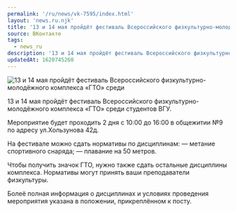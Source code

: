 ```yaml
---
permalink: '/ru/news/vk-7595/index.html'
layout: 'news.ru.njk'
title: '13 и 14 мая пройдёт фестиваль Всероссийского физкультурно-молодёжного комплекса «ГТО» среди'
source: ВКонтакте
tags:
  - news_ru
description: '13 и 14 мая пройдёт фестиваль Всероссийского физкультурно-молодёжного комплекса «ГТО» среди'
updatedAt: 1620745260
---
```

![13 и 14 мая пройдёт фестиваль Всероссийского физкультурно-молодёжного комплекса «ГТО» среди](https://sun9-41.userapi.com/sun9-6/impg/-Eo7bpVophqTzvZN9GplDJU79W51_LtWRAYFpA/3UQKUwxRegI.jpg?size=1280x840&quality=96&sign=ca4ed27a4027cbf46dc77094574a43c9&c_uniq_tag=KIr4QwiDFoWdRpPOyxGGEh92-aHYlqX2DWLpOOHxiFk&type=album)

13 и 14 мая пройдёт фестиваль Всероссийского физкультурно-молодёжного комплекса «ГТО» среди студентов ВГУ.

Мероприятие будет проходить 2 дня с 10:00 до 16:00 в общежитии №9 по адресу ул.Хользунова 42д.

На фестивале можно сдать нормативы по дисциплинам:
— метание спортивного снаряда;
— плавание на 50 метров.

Чтобы получить значок ГТО, нужно также сдать остальные дисциплины комплекса. Нормативы могут принять ваши преподаватели физкультуры.

Болеё полная информация о дисциплинах и условиях проведения мероприятия указана в положении, прикреплённом к посту.
